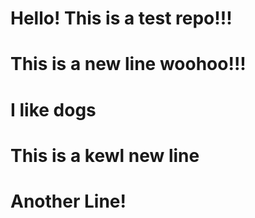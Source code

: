# Hello! This is a test repo!!!


# This is a new line woohoo!!!


# I like dogs

# This is a kewl new line


# Another Line!